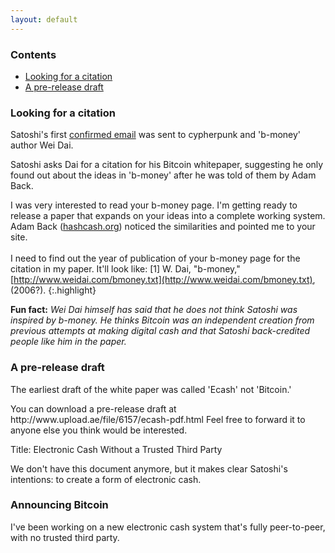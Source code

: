 ```yaml
---
layout: default
---
```



### Contents

- <a href="#cite">Looking for a citation</a>
- <a href="#pre">A pre-release draft</a>

<p><a name="cite"></a></p>

### Looking for a citation

Satoshi's first [confirmed email](https://www.gwern.net/docs/bitcoin/2008-nakamoto) was sent to cypherpunk and 'b-money' author Wei Dai. 

Satoshi asks Dai for a citation for his Bitcoin whitepaper, suggesting he only found out about the ideas in 'b-money' after he was told of them by Adam Back.

I was very interested to read your b-money page.  I'm getting ready to
release a paper that expands on your ideas into a complete working system.
Adam Back ([hashcash.org](http://hashcash.org)) noticed the similarities and pointed me to your
site. <br><br>I need to find out the year of publication of your b-money page for the
citation in my paper.  It'll look like:
[1] W. Dai, "b-money," [http://www.weidai.com/bmoney.txt](http://www.weidai.com/bmoney.txt), (2006?).
{:.highlight}

**Fun fact:** *Wei Dai himself has said that he does not think Satoshi was inspired by b-money. He thinks Bitcoin was an independent creation from previous attempts at making digital cash and that Satoshi back-credited people like him in the paper.*

<p><a name="pre"></a></p>


<h3>A pre-release draft</h3>
<p>The earliest draft of the white paper was called 'Ecash' not 'Bitcoin.'</p>
<div class="highlight">
<p>
You can download a pre-release draft at
http://www.upload.ae/file/6157/ecash-pdf.html  Feel free to forward it to
  anyone else you think would be interested.</p>
<p>Title: Electronic Cash Without a Trusted Third Party</p></div>
<p>We don't have this document anymore, but it makes clear Satoshi's intentions: to create a form of electronic cash.</p>

<p><a name="box-model-math"></a></p>

<h3>Announcing Bitcoin</h3>
<div class="highlight">
<p>
I've been working on a new electronic cash system that's fully peer-to-peer, with no trusted third party. </p></div>

